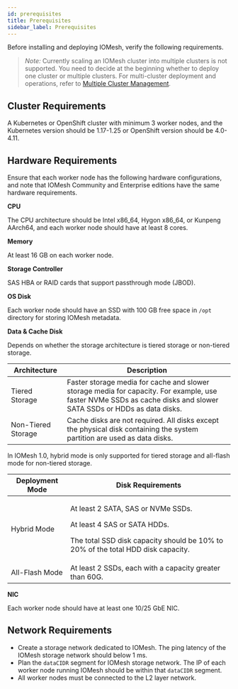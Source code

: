 ```yaml
---
id: prerequisites
title: Prerequisites
sidebar_label: Prerequisites
---
```


Before installing and deploying IOMesh, verify the following requirements.

> _Note:_
> Currently scaling an IOMesh cluster into multiple clusters is not supported. You need to decide at the beginning whether to deploy one cluster or multiple clusters. For multi-cluster deployment and operations, refer to [Multiple Cluster Management](../advanced-functions/multiple-cluster-management.md).

## Cluster Requirements

A Kubernetes or OpenShift cluster with minimum 3 worker nodes, and the Kubernetes version should be 1.17-1.25 or OpenShift version should be 4.0-4.11.

## Hardware Requirements 

Ensure that each worker node has the following hardware configurations, and note that IOMesh Community and Enterprise editions have the same hardware requirements.

**CPU**

The CPU architecture should be Intel x86_64, Hygon x86_64, or Kunpeng AArch64, and each worker node should have at least 8 cores.

**Memory**

At least 16 GB on each worker node.

**Storage Controller**

SAS HBA or RAID cards that support passthrough mode (JBOD). 

**OS Disk**

Each worker node should have an SSD with 100 GB free space in `/opt` directory for storing IOMesh metadata.

**Data & Cache Disk**

Depends on whether the storage architecture is tiered storage or non-tiered storage.

|Architecture|Description|
|---|---|
|Tiered Storage| Faster storage media for cache and slower storage media for capacity. For example, use faster NVMe SSDs as cache disks and slower SATA SSDs or HDDs as data disks.|
|Non-Tiered Storage|Cache disks are not required. All disks except the physical disk containing the system partition are used as data disks.|

In IOMesh 1.0, hybrid mode is only supported for tiered storage and all-flash mode for non-tiered storage.

|Deployment Mode|Disk Requirements|
|---|---|
|Hybrid Mode|<p>At least 2 SATA, SAS or NVMe SSDs.</p><p>At least 4 SAS or SATA HDDs.</P><p>The total SSD disk capacity should be 10% to 20% of the total HDD disk capacity.</P>|
|All-Flash Mode|At least 2 SSDs, each with a capacity greater than 60G.|

**NIC**

Each worker node should have at least one 10/25 GbE NIC.

## Network Requirements
- Create a storage network dedicated to IOMesh. The ping latency of the IOMesh storage network should below 1 ms.
- Plan the `dataCIDR` segment for IOMesh storage network. The IP of each worker node running IOMesh should be within that `dataCIDR` segment.
- All worker nodes must be connected to the L2 layer network.


